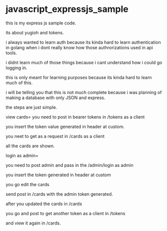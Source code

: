 # javascript_expressjs_sample

this is my express js sample code.

its about yugioh and tokens.

i always wanted to learn auth because its kinda hard to learn authentication in golang when i dont really know how those authrorizations used in api tools.

i didnt learn much of those things because i cant understand how i could go logging in.

this is only meant for learning purposes because its kinda hard to learn much of this.

i will be telling you that this is not much complete because i was planning of making a database with only JSON and express.


the steps are just simple.


view cards= 
you need to post in bearer tokens in /tokens as a client

you insert the token value generated in header at custom.

you neet to get as a request in /cards as a client

all the cards are shown.



login as admin= 

you need to post admin and pass in the /admin/login as admin

you insert the token generated in header at custom 

you go edit the cards 

send post in /cards with the admin token generated.



after you updated the cards in /cards

you go and post to get another token as a client in /tokens

and view it again in /cards.









